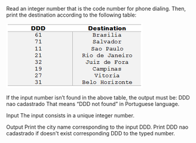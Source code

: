 Read an integer number that is the code number for phone dialing. Then, print the destination according to the following table:

![DDD Table](./image/1050-DDD0image.png)

If the input number isn’t found in the above table, the output must be:
DDD nao cadastrado
That means “DDD not found” in Portuguese language.

Input
The input consists in a unique integer number.

Output
Print the city name corresponding to the input DDD. Print DDD nao cadastrado if doesn't exist corresponding DDD to the typed number.